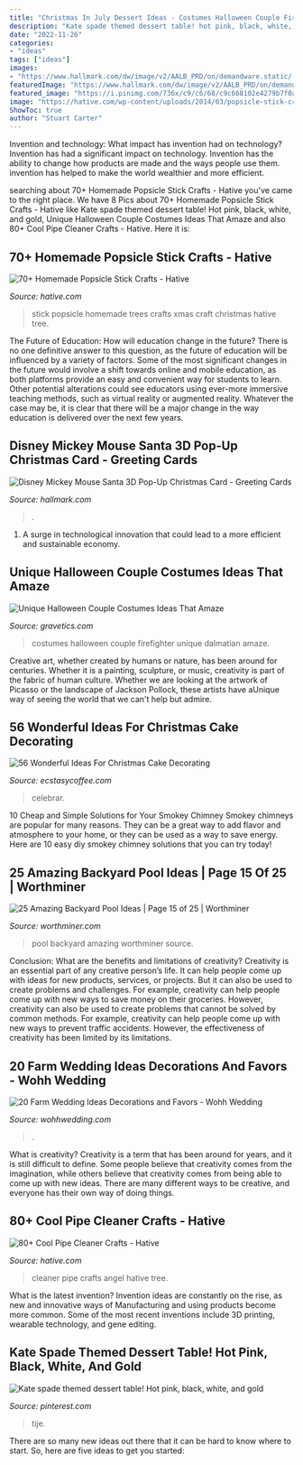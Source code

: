 ```yaml
---
title: "Christmas In July Dessert Ideas - Costumes Halloween Couple Firefighter Unique Dalmatian Amaze"
description: "Kate spade themed dessert table! hot pink, black, white, and gold"
date: "2022-11-26"
categories:
- "ideas"
tags: ["ideas"]
images:
- "https://www.hallmark.com/dw/image/v2/AALB_PRD/on/demandware.static/-/Sites-hallmark-master/default/dw39aedbd9/images/finished-goods/Mickey-Mouse-Santa-Stripes-3D-PopUp-Christmas-Card_1499IXC1099_03.jpg?sw=1920"
featuredImage: "https://www.hallmark.com/dw/image/v2/AALB_PRD/on/demandware.static/-/Sites-hallmark-master/default/dw39aedbd9/images/finished-goods/Mickey-Mouse-Santa-Stripes-3D-PopUp-Christmas-Card_1499IXC1099_03.jpg?sw=1920"
featured_image: "https://i.pinimg.com/736x/c9/c6/68/c9c668102e4279b7f0a515ade3469438.jpg"
image: "https://hative.com/wp-content/uploads/2014/03/popsicle-stick-crafts/32-homemade-stick-xmas-trees.jpg"
ShowToc: true
author: "Stuart Carter"
---
```



Invention and technology: What impact has invention had on technology?
Invention has had a significant impact on technology. Invention has the ability to change how products are made and the ways people use them. invention has helped to make the world wealthier and more efficient.

	

		
searching about 70+ Homemade Popsicle Stick Crafts - Hative you've came to the right place. We have 8 Pics about 70+ Homemade Popsicle Stick Crafts - Hative like Kate spade themed dessert table! Hot pink, black, white, and gold, Unique Halloween Couple Costumes Ideas That Amaze and also 80+ Cool Pipe Cleaner Crafts - Hative. Here it is:
		
    
## 70+ Homemade Popsicle Stick Crafts - Hative

<img loading=lazy src="https://hative.com/wp-content/uploads/2014/03/popsicle-stick-crafts/32-homemade-stick-xmas-trees.jpg" onerror="this.onerror=null;this.src='https://tse4.mm.bing.net/th?id=OIP.JZRz7CxAiLv8Bw2krOikDgHaEn&amp;pid=15.1';" alt="70+ Homemade Popsicle Stick Crafts - Hative">

_Source: hative.com_

>stick popsicle homemade trees crafts xmas craft christmas hative tree. 

	

The Future of Education: How will education change in the future?
There is no one definitive answer to this question, as the future of education will be influenced by a variety of factors. Some of the most significant changes in the future would involve a shift towards online and mobile education, as both platforms provide an easy and convenient way for students to learn. Other potential alterations could see educators using ever-more immersive teaching methods, such as virtual reality or augmented reality. Whatever the case may be, it is clear that there will be a major change in the way education is delivered over the next few years.

    
## Disney Mickey Mouse Santa 3D Pop-Up Christmas Card - Greeting Cards

<img loading=lazy src="https://www.hallmark.com/dw/image/v2/AALB_PRD/on/demandware.static/-/Sites-hallmark-master/default/dw39aedbd9/images/finished-goods/Mickey-Mouse-Santa-Stripes-3D-PopUp-Christmas-Card_1499IXC1099_03.jpg?sw=1920" onerror="this.onerror=null;this.src='https://tse3.mm.bing.net/th?id=OIP.63l5_O7fBy4n8eBQJdNBGAHaHa&amp;pid=15.1';" alt="Disney Mickey Mouse Santa 3D Pop-Up Christmas Card - Greeting Cards">

_Source: hallmark.com_

>. 

	

1. A surge in technological innovation that could lead to a more efficient and sustainable economy. 

    
## Unique Halloween Couple Costumes Ideas That Amaze

<img loading=lazy src="https://www.gravetics.com/wp-content/uploads/2017/07/Dalmatian-Firefighter.jpg" onerror="this.onerror=null;this.src='https://tse3.mm.bing.net/th?id=OIP.2GyKmF6GvnY-WS6n4MIymwHaJ4&amp;pid=15.1';" alt="Unique Halloween Couple Costumes Ideas That Amaze">

_Source: gravetics.com_

>costumes halloween couple firefighter unique dalmatian amaze. 

	

Creative art, whether created by humans or nature, has been around for centuries. Whether it is a painting, sculpture, or music, creativity is part of the fabric of human culture. Whether we are looking at the artwork of Picasso or the landscape of Jackson Pollock, these artists have aUnique way of seeing the world that we can't help but admire.

    
## 56 Wonderful Ideas For Christmas Cake Decorating

<img loading=lazy src="https://i2.wp.com/www.ecstasycoffee.com/wp-content/uploads/2016/11/Christmas-Cake-Decorating-Ideas15.jpg?resize=570%2C856&amp;ssl=1" onerror="this.onerror=null;this.src='https://tse4.mm.bing.net/th?id=OIP.UHr-YYbnqw03ndKccCpsYgHaLH&amp;pid=15.1';" alt="56 Wonderful Ideas For Christmas Cake Decorating">

_Source: ecstasycoffee.com_

>celebrar. 

	

10 Cheap and Simple Solutions for Your Smokey Chimney
Smokey chimneys are popular for many reasons. They can be a great way to add flavor and atmosphere to your home, or they can be used as a way to save energy. Here are 10 easy diy smokey chimney solutions that you can try today!

    
## 25 Amazing Backyard Pool Ideas | Page 15 Of 25 | Worthminer

<img loading=lazy src="http://www.worthminer.com/wp-content/uploads/2018/07/Pool-15.jpg" onerror="this.onerror=null;this.src='https://tse4.mm.bing.net/th?id=OIP._S3p7GmSJ5uXzTjxfJ1X2gHaKB&amp;pid=15.1';" alt="25 Amazing Backyard Pool Ideas | Page 15 of 25 | Worthminer">

_Source: worthminer.com_

>pool backyard amazing worthminer source. 

	

Conclusion: What are the benefits and limitations of creativity?
Creativity is an essential part of any creative person’s life. It can help people come up with ideas for new products, services, or projects. But it can also be used to create problems and challenges. For example, creativity can help people come up with new ways to save money on their groceries. However, creativity can also be used to create problems that cannot be solved by common methods. For example, creativity can help people come up with new ways to prevent traffic accidents. However, the effectiveness of creativity has been limited by its limitations.

    
## 20 Farm Wedding Ideas Decorations And Favors - Wohh Wedding

<img loading=lazy src="https://www.wohhwedding.com/wp-content/uploads/2016/04/Rustic-Farm-Wedding-Ideas-1-683x1024.jpg" onerror="this.onerror=null;this.src='https://tse1.mm.bing.net/th?id=OIP.aJhs-c0DrN7xrSRORsuSqAHaLG&amp;pid=15.1';" alt="20 Farm Wedding Ideas Decorations and Favors - Wohh Wedding">

_Source: wohhwedding.com_

>. 

	

What is creativity?
Creativity is a term that has been around for years, and it is still difficult to define. Some people believe that creativity comes from the imagination, while others believe that creativity comes from being able to come up with new ideas. There are many different ways to be creative, and everyone has their own way of doing things.

    
## 80+ Cool Pipe Cleaner Crafts - Hative

<img loading=lazy src="https://hative.com/wp-content/uploads/2014/04/pipe-cleaner-crafts/30-angel-pip-cleaner-crafts.jpg" onerror="this.onerror=null;this.src='https://tse1.mm.bing.net/th?id=OIP.lwqz3ggC9_ptLIzh4EW22gHaLh&amp;pid=15.1';" alt="80+ Cool Pipe Cleaner Crafts - Hative">

_Source: hative.com_

>cleaner pipe crafts angel hative tree. 

	

What is the latest invention?
Invention ideas are constantly on the rise, as new and innovative ways of Manufacturing and using products become more common. Some of the most recent inventions include 3D printing, wearable technology, and gene editing.

    
## Kate Spade Themed Dessert Table! Hot Pink, Black, White, And Gold

<img loading=lazy src="https://i.pinimg.com/736x/c9/c6/68/c9c668102e4279b7f0a515ade3469438.jpg" onerror="this.onerror=null;this.src='https://tse3.mm.bing.net/th?id=OIP._21NUkjGJflJXq7KmTc7iwHaJ3&amp;pid=15.1';" alt="Kate spade themed dessert table! Hot pink, black, white, and gold">

_Source: pinterest.com_

>tije. 

	

There are so many new ideas out there that it can be hard to know where to start. So, here are five ideas to get you started: 

